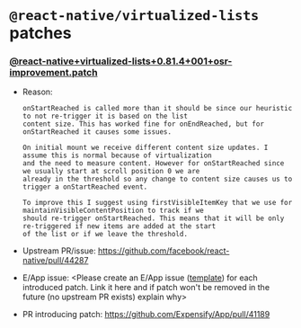 # `@react-native/virtualized-lists` patches

### [@react-native+virtualized-lists+0.81.4+001+osr-improvement.patch](@react-native+virtualized-lists+0.81.4+001+osr-improvement.patch)

- Reason:
  
    ```
    onStartReached is called more than it should be since our heuristic to not re-trigger it is based on the list
    content size. This has worked fine for onEndReached, but for onStartReached it causes some issues.

    On initial mount we receive different content size updates. I assume this is normal because of virtualization
    and the need to measure content. However for onStartReached since we usually start at scroll position 0 we are
    already in the threshold so any change to content size causes us to trigger a onStartReached event.

    To improve this I suggest using firstVisibleItemKey that we use for maintainVisibleContentPosition to track if we
    should re-trigger onStartReached. This means that it will be only re-triggered if new items are added at the start
    of the list or if we leave the threshold.
    ```
  
- Upstream PR/issue: https://github.com/facebook/react-native/pull/44287
- E/App issue: <Please create an E/App issue ([template](./../.github/ISSUE_TEMPLATE/NewPatchTemplate.md)) for each introduced patch. Link it here and if patch won't be removed in the future (no upstream PR exists) explain why>
- PR introducing patch: https://github.com/Expensify/App/pull/41189
